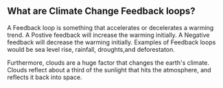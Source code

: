 ## What are Climate Change Feedback loops?

A Feedback loop is something that accelerates or decelerates a warming trend. A Postive feedback will increase the warming initially. A Negative feedback will decrease the warming initially. Examples of Feedback loops would be sea level rise, rainfall, droughts,and deforestaton.

Furthermore, clouds are a huge factor that changes the earth's climate. Clouds reflect about a third of the sunlight that hits the atmosphere, and reflects it back into space.